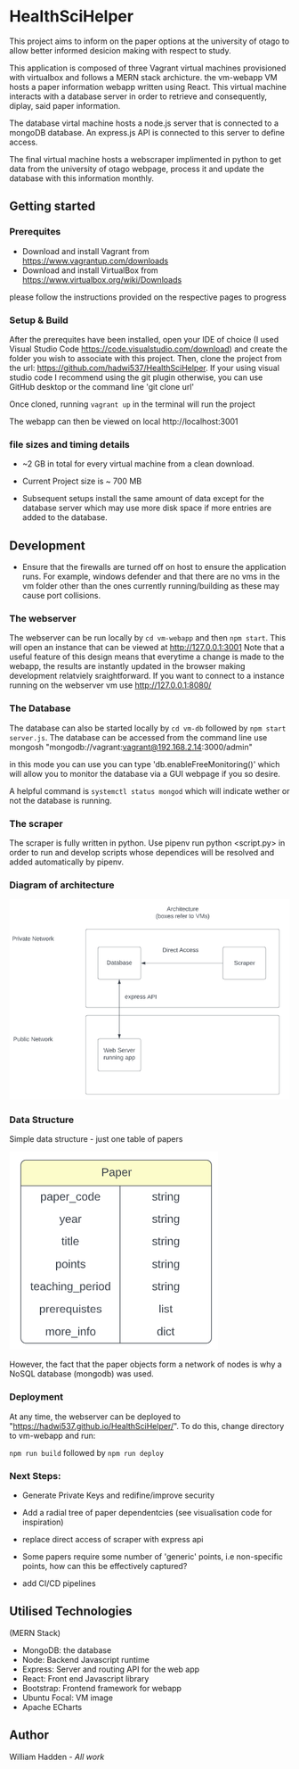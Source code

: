 # HealthSciHelper
 
This project aims to inform on the paper options at the university of otago
to allow better informed desicion making with respect to study.

This application is composed of three Vagrant virtual machines provisioned with 
virtualbox and follows a MERN stack archicture. the vm-webapp VM hosts a paper information webapp written using React.
This virtual machine interacts with a database server in order to retrieve and 
consequently, diplay, said paper information. 

The database virtal machine hosts a node.js server that is connected to a 
mongoDB database. An express.js API is connected to this server to define access.

The final virtual machine hosts a webscraper implimented in python 
to get data from the university of otago webpage, process it and update
the database with this information monthly.

## Getting started

### Prerequites 

* Download and install Vagrant from https://www.vagrantup.com/downloads
* Download and install VirtualBox from https://www.virtualbox.org/wiki/Downloads

please follow the instructions provided on the respective pages to progress

 ### Setup & Build

After the prerequites have been installed, open your IDE of choice (I used Visual Studio Code https://code.visualstudio.com/download) and create the folder you wish to associate with this project.
Then, clone the project from the url: https://github.com/hadwi537/HealthSciHelper. If your using visual studio code I recommend using the git plugin otherwise, you can use GitHub desktop or the command line 'git clone url' 

Once cloned, running `vagrant up` in the terminal will run the project

The webapp can then be viewed on local http://localhost:3001

### file sizes and timing details

* ~2 GB in total for every virtual machine from a clean download.

*  Current Project size is ~ 700 MB

*  Subsequent setups install the same amount of data except for the database server which may 
use more disk space if more entries are added to the database.

## Development

* Ensure that the firewalls are turned off on host to ensure the application runs. For example,
windows defender and that there are no vms in the vm folder other than the ones currently running/building as these may cause port collisions.

### The webserver

The webserver can be run locally by `cd vm-webapp` and then `npm start`. This will open an instance that can be viewed at 
http://127.0.0.1:3001
Note that a useful feature of this design means that everytime a change is made to the webapp, the results are instantly updated in the browser making development relatviely sraightforward.
If you want to connect to a instance running on the webserver vm use http://127.0.0.1:8080/

### The Database

The database can also be started locally by `cd vm-db` followed by `npm start server.js`. The database can be accessed from the command line use mongosh "mongodb://vagrant:vagrant@192.168.2.14:3000/admin"

in this mode you can use you can type 'db.enableFreeMonitoring()' which will allow you to monitor the database via a GUI webpage if you so desire.

A helpful command is `systemctl status mongod` which will indicate wether or not the database is running.

### The scraper

The scraper is fully written in python. Use pipenv run python <script.py> in order to run and develop scripts whose dependices will be resolved and added automatically by pipenv.

### Diagram of architecture 
![alt text](https://github.com/hadwi537/HealthSciHelper/blob/main/docs-assets/architecture.PNG?raw=true)

### Data Structure

Simple data structure - just one table of papers 

![alt text](https://github.com/hadwi537/HealthSciHelper/blob/main/docs-assets/paper_erd.PNG?raw=true)

However, the fact that the paper objects form a network of nodes is why a NoSQL database (mongodb) was used.

### Deployment

At any time, the webserver can be deployed to "https://hadwi537.github.io/HealthSciHelper/". To do this, change directory to vm-webapp and run:

`npm run build` followed by
`npm run deploy`

### Next Steps:

* Generate Private Keys and redifine/improve security

* Add a radial tree of paper dependentcies
(see visualisation code for inspiration)

* replace direct access of scraper with express api

* Some papers require some number of 'generic' points, i.e non-specific points, how can this be effectively captured?

* add CI/CD pipelines

## Utilised Technologies

(MERN Stack)
* MongoDB: the database
* Node: Backend Javascript runtime 
* Express: Server and routing API for the web app
* React: Front end Javascript library 
* Bootstrap: Frontend framework for webapp
* Ubuntu Focal: VM image
* Apache ECharts

## Author
William Hadden - *All work*